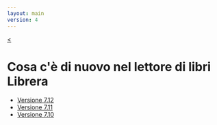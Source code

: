 ```yaml
---
layout: main
version: 4
---
```

[<](/wiki/)

# Cosa c'è di nuovo nel lettore di libri Librera

* [Versione 7.12](/wiki/what-is-new/7.12/it)
* [Versione 7.11](/wiki/what-is-new/7.11/it)
* [Versione 7.10](/wiki/what-is-new/7.10/it)


    
